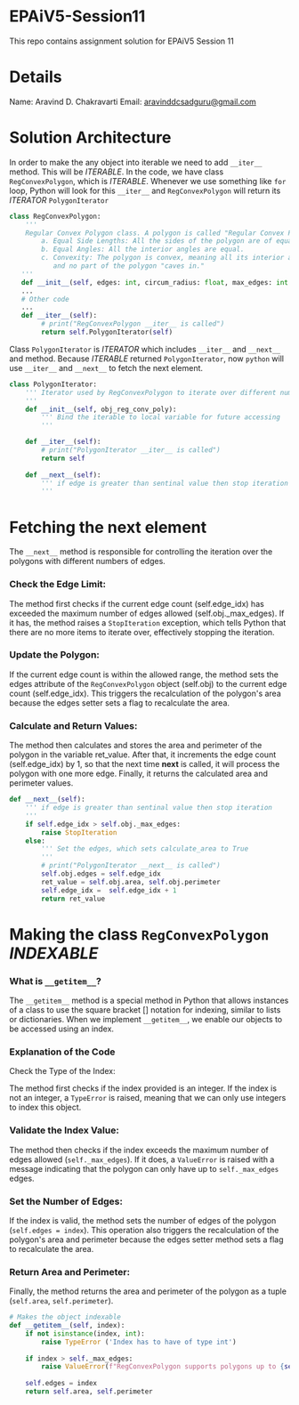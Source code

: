 # EPAiV5-Session11
This repo contains assignment solution for EPAiV5 Session 11

# Details
Name: Aravind D. Chakravarti
Email: aravinddcsadguru@gmail.com

# Solution Architecture
In order to make the any object into iterable we need to add `__iter__` method. This will be *ITERABLE*. In the code, we have class `RegConvexPolygon`, which is *ITERABLE*. Whenever we use something like `for` loop, Python will look for this `__iter__` and `RegConvexPolygon` will return its *ITERATOR* `PolygonIterator`

```python
class RegConvexPolygon:
    '''
    Regular Convex Polygon class. A polygon is called "Regular Convex Polygon" if and only if:
        a. Equal Side Lengths: All the sides of the polygon are of equal length.
        b. Equal Angles: All the interior angles are equal.
        c. Convexity: The polygon is convex, meaning all its interior angles are less than 180 degrees, 
           and no part of the polygon "caves in."
   '''
   def __init__(self, edges: int, circum_radius: float, max_edges: int = 10) -> None:
   ...
   # Other code
   ...
   def __iter__(self):
        # print("RegConvexPolygon __iter__ is called")
        return self.PolygonIterator(self)
```

Class `PolygonIterator` is *ITERATOR* which includes `__iter__` and `__next__` and method. Because *ITERABLE* returned `PolygonIterator`, now `python` will use `__iter__` and `__next__` to fetch the next element.

```python
class PolygonIterator:
    ''' Iterator used by RegConvexPolygon to iterate over different number of edges
    '''
    def __init__(self, obj_reg_conv_poly):
        ''' Bind the iterable to local variable for future accessing
        '''

    def __iter__(self):
        # print("PolygonIterator __iter__ is called")
        return self
    
    def __next__(self):
        ''' if edge is greater than sentinal value then stop iteration
        '''
```

# Fetching the next element 
The `__next__` method is responsible for controlling the iteration over the polygons with different numbers of edges.

### Check the Edge Limit:
The method first checks if the current edge count (self.edge_idx) has exceeded the maximum number of edges allowed (self.obj._max_edges).
If it has, the method raises a `StopIteration` exception, which tells Python that there are no more items to iterate over, effectively stopping the iteration.

### Update the Polygon:
If the current edge count is within the allowed range, the method sets the edges attribute of the `RegConvexPolygon` object (self.obj) to the current edge count (self.edge_idx).
This triggers the recalculation of the polygon's area because the edges setter sets a flag to recalculate the area.

### Calculate and Return Values:
The method then calculates and stores the area and perimeter of the polygon in the variable ret_value.
After that, it increments the edge count (self.edge_idx) by 1, so that the next time __next__ is called, it will process the polygon with one more edge.
Finally, it returns the calculated area and perimeter values.

```python
def __next__(self):
    ''' if edge is greater than sentinal value then stop iteration
    '''
    if self.edge_idx > self.obj._max_edges:
        raise StopIteration
    else:
        ''' Set the edges, which sets calculate_area to True
        '''
        # print("PolygonIterator __next__ is called")
        self.obj.edges = self.edge_idx
        ret_value = self.obj.area, self.obj.perimeter
        self.edge_idx =  self.edge_idx + 1
        return ret_value
```

# Making the class `RegConvexPolygon` *INDEXABLE*

### What is `__getitem__`?
The `__getitem__` method is a special method in Python that allows instances of a class to use the square bracket [] notation for indexing, similar to lists or dictionaries. When we implement `__getitem__`, we enable our objects to be accessed using an index.

### Explanation of the Code
Check the Type of the Index:

The method first checks if the index provided is an integer.
If the index is not an integer, a `TypeError` is raised, meaning that we can only use integers to index this object.

### Validate the Index Value:
The method then checks if the index exceeds the maximum number of edges allowed (`self._max_edges`).
If it does, a `ValueError` is raised with a message indicating that the polygon can only have up to `self._max_edges` edges.

### Set the Number of Edges:
If the index is valid, the method sets the number of edges of the polygon (`self.edges = index`).
This operation also triggers the recalculation of the polygon's area and perimeter because the edges setter method sets a flag to recalculate the area.

### Return Area and Perimeter:
Finally, the method returns the area and perimeter of the polygon as a tuple (`self.area`, `self.perimeter`).

```python
# Makes the object indexable
def __getitem__(self, index):
    if not isinstance(index, int):
        raise TypeError ('Index has to have of type int')
    
    if index > self._max_edges:
        raise ValueError(f"RegConvexPolygon supports polygons up to {self._max_edges} edges")
    
    self.edges = index
    return self.area, self.perimeter
```

